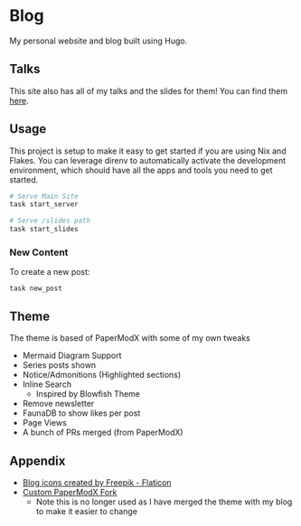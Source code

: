 # Blog

My personal website and blog built using Hugo.
## Talks

This site also has all of my talks and the slides for them! You can find them [here](https://erlonbie.github.io/talks).

## Usage

This project is setup to make it easy to get started if you are using Nix and Flakes.
You can leverage direnv to automatically activate the development environment, which should have all the apps and tools
you need to get started.

```bash
# Serve Main Site
task start_server

# Serve /slides path
task start_slides
```

### New Content

To create a new post:

```
task new_post
```

## Theme

The theme is based of PaperModX with some of my own tweaks

- Mermaid Diagram Support
- Series posts shown
- Notice/Admonitions (Highlighted sections)
- Inline Search
	- Inspired by Blowfish Theme
- Remove newsletter
- FaunaDB to show likes per post
- Page Views
- A bunch of PRs merged (from PaperModX)


## Appendix

- <a href="https://www.flaticon.com/free-icons/blog" title="blog icons">Blog icons created by Freepik - Flaticon</a>
- [Custom PaperModX Fork](https://github.com/hmajid2301/hugo-PaperModX)
   - Note this is no longer used as I have merged the theme with my blog to make it easier to change
